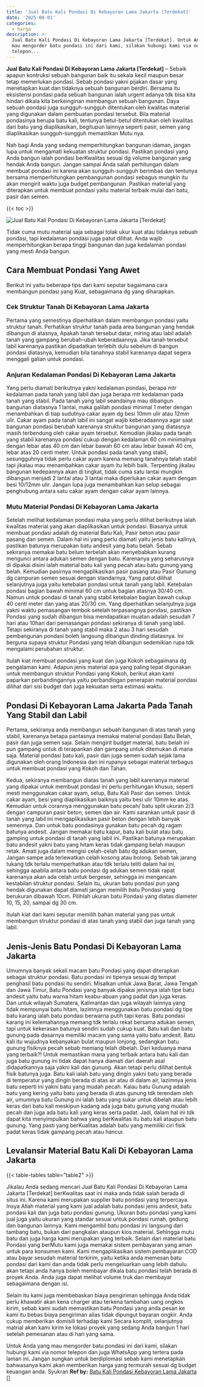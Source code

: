 ```yaml
---
title: 'Jual Batu Kali Pondasi Di Kebayoran Lama Jakarta [Terdekat]'
date: '2025-08-01'
categories:
  - harga
description: >-
  Jual Batu Kali Pondasi Di Kebayoran Lama Jakarta [Terdekat]. Untuk Anda yang
  mau mengorder batu pondasi ini dari kami, silakan hubungi kami via nomor
  telepon...
---
```


**Jual Batu Kali Pondasi Di Kebayoran Lama Jakarta \[Terdekat\]** – Sebaik apapun kontruksi sebuah bangunan baik itu sekala kecil maupun besar tetap memerlukan pondasi. Sebab pondasi yakni pijakan dasar yang menetapkan kuat dan tidaknya sebuah bangunan berdiri. Bersama itu eksistensi pondasi pada sebuah bangunan ialah urgent adanya tdk bisa kita hindari dikala kita berkeinginan membangun sebuah bangunan. Daya sebuah pondasi juga sungguh-sungguh ditentukan oleh kwalitas material yang digunakan dalam pembuatan pondasi tersebut. Bila material pondasinya berupa batu kali, tentunya betul-betul ditentukan oleh kwalitas dari batu yang diaplikasikan, begitupun lainnya seperti pasir, semen yang diaplikasikan sungguh-sungguh memastikan Mutu nya.

Nah bagi Anda yang sedang memperhitungkan bangunan idaman, jangan lupa untuk mengamati kekuatan struktur pondasi. Pastikan pondasi yang Anda bangun ialah pondasi berKwalitas sesuai dg volume bangunan yang hendak Anda bangun. Jangan sampai Anda salah perhitungan dalam membuat pondasi ini karena akan sungguh-sungguh berimbas dan tentunya bersama memperhitungkan pembangunan pondasi sebagus mungkin itu akan mengirit waktu juga budget pembangunan. Pastikan material yang diterapkan untuk membuat pondasi yaitu material terbaik mulai dari batu, pasir dan semen.

{{< toc >}}

![Jual Batu Kali Pondasi Di Kebayoran Lama Jakarta [Terdekat]](/images/jual-batu-kali-27.png)

Tidak cuma mutu material saja sebagai tolak ukur kuat atau tidaknya sebuah pondasi, tapi kedalaman pondasi juga patut dilihat. Anda wajib memperhitungkan berapa tinggi bangunan dan juga kedalaman pondasi yang mesti Anda bangun.

## Cara Membuat Pondasi Yang Awet

Berikut ini yaitu beberapa tips dari kami seputar bagaimana cara membangun pondasi yang Kuat, sebagaimana dg yang diharapkan.

### Cek Struktur Tanah Di Kebayoran Lama Jakarta

Pertama yang semestinya diperhatikan dalam membangun pondasi yaitu struktur tanah. Perhatikan struktur tanah pada area bangunan yang hendak dibangun di atasnya, Apakah tanah tersebut datar, miring atau labil adalah tanah yang gampang berubah-ubah keberadaannya. Jika tanah tersebut labil karenanya pastikan dipadatkan terlebih dulu sebelum di bangun pondasi diatasnya, kemudian bila tanahnya stabil karenanya dapat segera menggali galian untuk pondasi.

### Anjuran Kedalaman Pondasi Di Kebayoran Lama Jakarta

Yang perlu diamati berikutnya yakni kedalaman pondasi, berapa mtr kedalaman pada tanah yang labil dan juga berapa mtr kedalaman pada tanah yang stabil. Pada tanah yang labil seandainya mau dibangun bangunan diatasnya 1 lantai, maka galilah pondasi minimal 1 meter dengan menambahkan di tiap sudutnya cakar ayam dg besi 10mm ulir atau 12mm ulir. Cakar ayam pada tanah labil ini sangat wajib keberadaannya agar saat bangunan pondasi berubah karenanya struktur bangunan yang diatasnya masih terbendung oleh cakar ayam tersebut. Kemudian jikalau pada tanah yang stabil karenanya pondasi cukup dengan kedalaman 60 cm minimalnya dengan lebar atas 40 cm dan lebar bawah 60 cm atau lebar bawah 40 cm, lebar atas 20 centi meter. Untuk pondasi pada tanah yang stabil, sesungguhnya tidak perlu cakar ayam karena memang tanahnya telah stabil tapi jikalau mau menambahkan cakar ayam itu lebih baik. Terpenting jikalau bangunan kedepannya akan di tingkat, tidak cuma satu lantai mungkin dibangun menjadi 2 lantai atau 3 lantai maka diperlukan cakar ayam dengan besi 10/12mm ulir. Jangan lupa juga menambahkan kan selup sebagai penghubung antara satu cakar ayam dengan cakar ayam lainnya.

### Mutu Material Pondasi Di Kebayoran Lama Jakarta

Setelah melihat kedalaman pondasi maka yang perlu dilihat berikutnya ialah kwalitas material yang akan diaplikasikan untuk pondasi. Biasanya untuk membuat pondasi adalah dg material Batu Kali, Pasir beton atau pasir pasang dan semen. Dalam hal ini yang perlu diamati yaitu jenis batu kalinya, pastikan batunya merupakan batu andesit yang batu belah. Sebab sekiranya memakai batu belum terbelah akan menyebabkan kurang mengunci antara adukan semen dengan batu. Karenanya yang seharusnya di dipakai disini ialah material batu kali yang pecah atau batu gunung yang belah. Kemudian pasirnya mengaplikasikan pasir pasang atau Pasir Gunung dg campuran semen sesuai dengan standarnya, Yang patut dilihat selanjutnya juga yaitu ketebalan pondasi untuk tanah yang labil. Ketebalan pondasi bagian bawah minimal 60 cm untuk bagian atasnya 30/40 cm. Namun untuk pondasi di tanah yang stabil ketebalan bagian bawah cukup 40 centi meter dan yang atas 20/30 cm. Yang diperhatikan selanjutnya juga yakni waktu pemasangan tembok setelah terpasangnya pondasi, pastikan Pondasi yang sudah dibangun bisa mendapatkan muatan adalah sesudah 7 hari atau 10hari dari pemasangan pondasi sekiranya di tanah yang labil. Tetapi sekiranya di tanah yang stabil maka 2 atau 3 hari sesudah pembangunan pondasi boleh langsung dibangun dinding diatasnya. Ini berguna supaya struktur Pondasi yang telah dibangun sedemikian rupa tdk mengalami perubahan struktur.

Itulah kiat membuat pondasi yang kuat dan juga Kokoh sebagaimana dg pengalaman kami. Adapun jenis material apa yang paling tepat digunakan untuk membangun struktur Pondasi yang Kokoh, berikut akan kami paparkan perbandingannya yaitu perbandingan penerapan material pondasi dilihat dari sisi budget dan juga kekuatan serta estimasi waktu.

## Pondasi Di Kebayoran Lama Jakarta Pada Tanah Yang Stabil dan Labil

Pertama, sekiranya anda membangun sebuah bangunan di atas tanah yang stabil, karenanya betapa pantasnya memakai material pondasi Batu Belah, pasir dan juga semen saja. Selain mengirit budget material, batu belah ini pun gampang untuk di terapankan dan gampang untuk ditemukan di mana saja. Material pondasi batu kali, pasir dan juga semen sudah sejak lama digunakan oleh orang Indonesia dan ini rupanya sebagai material terbagus untuk membuat pondasi yang Kokoh dan Tahan.

Kedua, sekiranya membangun diatas tanah yang labil karenanya material yang dipakai untuk membuat pondasi ini perlu perhitungan khusus; seperti mesti menggunakan cakar ayam, selup, Batu Kali Pasir dan semen. Untuk cakar ayam, besi yang diaplikasikan baiknya yaitu besi ulir 10mm ke atas. Kemudian untuk corannya menggunakan batu pecah/ batu split ukuran 2/3 dengan campuran pasir beton, semen dan air. Kami sarankan untuk pasir di tanah yang labil ini mengaplikasikan pasir beton dengan lebih banyak semennya. Dan untuk batu pondasinya gunakan batu pecah dg ragam batunya andesit. Jangan memakai batu kapur, batu kali bulat atau batu gamping untuk pondasi di tanah yang labil ini. Pastikan batunya merupakan batu andesit yakni batu yang hitam keras tidak gampang belah maupun retak. Amati juga dalam mengisi celah-celah batu dg adukan semen, Jangan sampe ada terlewatkan celah kosong atau bolong. Sebab tak jarang tukang tdk terlalu memperhatikan atau tdk terlalu teliti dalam hal ini, sehingga apabila antara batu pondasi dg adukan semen tidak rapat karenanya akan ada celah untuk bergeser, sehingga ini mengancam kestabilan struktur pondasi. Selain itu, ukuran batu pondasi pun yang hendak digunakan dapat diamati jangan memilih batu Pondasi yang berukuran dibawah 10cm. Pilihlah ukuran batu Pondasi yang diatas diameter 10, 15, 20, sampai dg 30 cm.

Itulah kiat dari kami seputar memilih bahan material yang pas untuk membangun struktur pondasi di atas tanah yang stabil dan juga tanah yang labil.

## Jenis-Jenis Batu Pondasi Di Kebayoran Lama Jakarta

Umumnya banyak sekali macam batu Pondasi yang dapat diterapkan sebagai struktur pondasi. Batu pondasi ini tipenya sesuai dg tempat penghasil batu pondasi itu sendiri. Misalkan untuk Jawa Barat, Jawa Tengah dan Jawa Timur, Batu Pondasi yang banyak dipakai jenisnya ialah tipe batu andesit yaitu batu warna hitam keabu-abuan yang padat dan juga keras. Dan untuk wilayah Sumatera, Kalimantan dan juga wilayah lainnya yang tidak mempunyai batu hitam, lazimnya menggunakan batu pondasi dg tipe batu karang ialah batu pondasi berwarna putih tapi keras. Batu pondasi karang ini kelemahannya memang tdk terlalu rekat bersama adukan semen, tapi untuk kekerasan batunya sendiri sudah cukup kuat. Batu kali dan batu gunung pada dasarnya memiliki macam yang sama yaitu batu andesit. Batu kali itu wujudnya kebanyakan bulat maupun lonjong, sedangkan batu gunung fisiknya pecah sebab memang telah dibelah. Dari keduanya mana yang terbaik?! Untuk memastikan mana yang terbaik antara batu kali dan juga batu gunung ini tidak dapat hanya diamati dari daerah asal didapatkannya saja yakni kali dan gunung. Akan tetapi perlu dilihat bentuk fisik batunya juga. Batu kali ialah batu yang dingin yakni batu yang berada di temperatur yang dingin berada di atas air atau di dalam air, lazimnya jenis batu seperti ini yakni batu yang mudah pecah. Kalau batu Gunung adalah batu yang kering yaitu batu yang berada di atas gunung tdk terendam oleh air, umumnya batu Gunung ini ialah batu yang sukar untuk dibelah atau lebih keras dari batu kali meskipun kadang ada juga batu gunung yang mudah pecah dan juga ada batu kali yang keras serta padat. Jadi, dalam hal ini tdk dapat kita menyimpulkan bahwa yang berKwalitas itu batu kali ataupun batu gunung. Yang pasti yang berKualitas adalah batu yang memiliki ciri fisik padat keras tidak gampang pecah atau hancur.

## Levalansir Material Batu Kali Di Kebayoran Lama Jakarta

{{< table-tables table="table2" >}}

Jikalau Anda sedang mencari Jual Batu Kali Pondasi Di Kebayoran Lama Jakarta \[Terdekat\] berKwalitas saat ini maka anda tidak salah berada di situs ini. Karena kami merupakan supplier batu pondasi yang terpercaya. Insya Allah material yang kami jual adalah batu pondasi jenis andesit, batu pondasi kali dan juga batu pondasi gunung. Ukuran batu pondasi yang kami jual juga yaitu ukuran yang standar sesuai untuk pondasi rumah, gedung dan bangunan lainnya. Kami mengambil batu pondasi ini langsung dari tambang batu, bukan dari pangkalan ataupun kios material. Sehingga mutu batu dan juga harga kami merupakan yang terbaik. Selain dari material batu Pondasi yang berMutu kami juga memakai sistem pembayaran yang aman untuk para konsumen kami. Kami mengaplikasikan sistem pembayaran COD atau bayar sesudah material terkirim, yaitu ketika anda memesan batu pondasi dari kami dan anda tidak perlu mengeluarkan uang lebih dahulu akan tetapi anda hanya boleh membayar dikala batu pondasi telah berada di proyek Anda. Anda juga dapat melihat volume truk dan membayar sebagaimana dengan isi.

Selain itu kami juga membebaskan biaya pengiriman sehingga Anda tidak perlu khawatir akan kena charger atau terkena tambahan uang ongkos kirim, sebab kami sudah memastikan batu Pondasi yang anda pesan ke kami itu bebas biaya pengiriman alias tidak dipungut bayaran ongkir. Anda cukup memberikan domisili terhadap kami Secara komplit, selanjutnya matrial akan kami kirim ke lokasi proyek yang sedang Anda bangun 1 hari setelah pemesanan atau di hari yang sama.

Untuk Anda yang mau mengorder batu pondasi ini dari kami, silakan hubungi kami via nomor telepon dan juga WhatsApp yang tertera pada laman ini. Jangan sungkan untuk berdiplomasi sebab kami menetapkan bahwasanya kami akan memberikan harga yang termurah sesuai dg budget keuangan anda. Syukran
**Ref by:** [Batu Kali Pondasi Kebayoran Lama Jakarta []](https://id.wikipedia.org/wiki/Batu)
